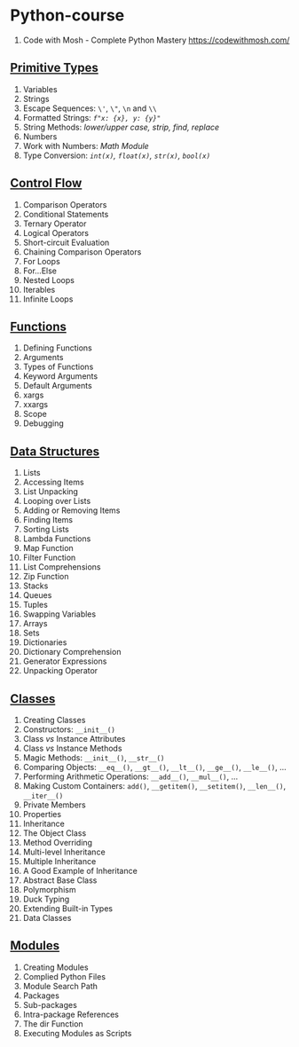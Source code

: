 # Python-course  
1. Code with Mosh - Complete Python Mastery https://codewithmosh.com/  

## [Primitive Types](https://github.com/YuSun058/Python-course/blob/main/Primitive_Types/primitive_types.ipynb)
1. Variables
2. Strings
3. Escape Sequences: `\'`,  `\"`,  `\n` and `\\`
4. Formatted Strings:  *`f"x: {x}, y: {y}"`*
5. String Methods: *lower/upper case, strip, find, replace*
6. Numbers
7. Work with Numbers: *Math Module*
8. Type Conversion: *`int(x)`, `float(x)`, `str(x)`, `bool(x)`* 

## [Control Flow](https://github.com/YuSun058/Python-course/blob/main/Control_Flow/control_flow.ipynb)
1. Comparison Operators
2. Conditional Statements
3. Ternary Operator
4. Logical Operators
5. Short-circuit Evaluation
6. Chaining Comparison Operators
7. For Loops
8. For...Else
9. Nested Loops
10. Iterables
11. Infinite Loops

## [Functions](https://github.com/YuSun058/Python-course/blob/main/Functions/functions.ipynb)
1. Defining Functions
2. Arguments
3. Types of Functions
4. Keyword Arguments
5. Default Arguments
6. xargs
7. xxargs
8. Scope
9. Debugging
    
## [Data Structures](https://github.com/YuSun058/Python-course/blob/main/Data_Structures/data_structures.ipynb)
1. Lists
2. Accessing Items
3. List Unpacking
4. Looping over Lists
5. Adding or Removing Items
6. Finding Items
7. Sorting Lists
8. Lambda Functions
9. Map Function
10. Filter Function
11. List Comprehensions
12. Zip Function
13. Stacks
14. Queues
15. Tuples
16. Swapping Variables
17. Arrays
18. Sets
19. Dictionaries
20. Dictionary Comprehension
21. Generator Expressions
22. Unpacking Operator



## [Classes](https://github.com/YuSun058/Python-course/blob/main/Classes/classes.ipynb)
1. Creating Classes
2. Constructors: `__init__()`
3. Class *vs* Instance Attributes
4. Class *vs* Instance Methods
5. Magic Methods: `__init__()`, `__str__()`
6. Comparing Objects: `__eq__()`, `__gt__()`, `__lt__()`, `__ge__()`, `__le__()`, ...
7. Performing Arithmetic Operations: `__add__()`, `__mul__()`, ...
8. Making Custom Containers: `add()`, `__getitem()`, `__setitem()`, `__len__()`, `__iter__()`
9.  Private Members
10. Properties
11. Inheritance
12. The Object Class
13. Method Overriding
14. Multi-level Inheritance
15. Multiple Inheritance
16. A Good Example of Inheritance
17. Abstract Base Class
18. Polymorphism
19. Duck Typing
20. Extending Built-in Types
21. Data Classes

## [Modules](https://github.com/YuSun058/Python-course/blob/main/Modules/modules.ipynb)
1. Creating Modules
2. Complied Python Files
3. Module Search Path
4. Packages
5. Sub-packages
6. Intra-package References
7. The dir Function
8. Executing Modules as Scripts